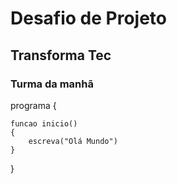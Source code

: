 # Desafio de Projeto

## Transforma Tec

### Turma da manhã
programa
{
	
	funcao inicio()
	{
		escreva("Olá Mundo")
	}
}
